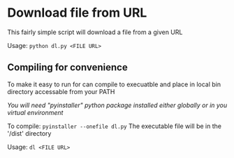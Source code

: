 # Download file from URL
This fairly simple script will download a file from a given URL

Usage: `python dl.py <FILE URL>`

## Compiling for convenience
To make it easy to run for can compile to execuatble and place in local bin directory accessable from your PATH

*You will need "pyinstaller" python package installed either globally or in you virtual environment*

To compile: `pyinstaller --onefile dl.py`
The executable file will be in the '/dist' directory

Usage: `dl <FILE URL>`